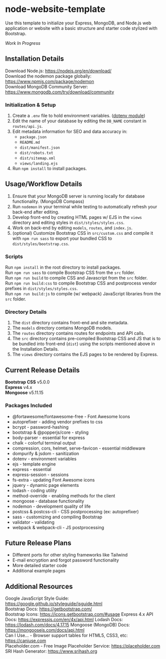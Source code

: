 # node-website-template
Use this template to initialize your Express, MongoDB, and Node.js web application or website with a basic structure and starter code stylized with Bootstrap.

*Work In Progress*

## Installation Details
Download Node.js: https://nodejs.org/en/download/  
Download the nodemon package globally: https://www.npmjs.com/package/nodemon  
Download MongoDB Community Server: https://www.mongodb.com/try/download/community

### Initialization & Setup
1. Create a `.env` file to hold environment variables. ([dotenv module](https://www.npmjs.com/package/dotenv))
2. Edit the name of your database by editing the `DB_NAME` constant in `routes/api.js`.
3. Edit metadata information for SEO and data accuracy in:
   * `package.json`
   * `README.md` 
   * `dist/manifest.json`
   * `dist/robots.txt`
   * `dist/sitemap.xml`
   * `views/landing.ejs`
4. Run `npm install` to install packages.

## Usage/Workflow Details
1. Ensure that your MongoDB server is running locally for database functionality. (MongoDB Compass)  
2. Run `nodemon` in your terminal while testing to automatically refresh your back-end after editing.  
3. Develop front-end by creating HTML pages w/ EJS in the `views` directory and editing styles in `dist/styles/styles.css`.
4. Work on back-end by editing `models`, `routes`, and `index.js`.
5. (optional) Customize Bootstrap CSS in `src/custom.css` and compile it with `npm run sass` to export your bundled CSS to `dist/styles/bootstrap.css`.

### Scripts
Run `npm install` in the root directory to install packages.  
Run `npm run sass` to compile Bootstrap CSS from the `src` folder.  
Run `npm run build` to compile CSS and Javascript from the `src` folder.  
Run `npm run build:css` to compile Bootstrap CSS and postprocess vendor prefixes in `dist/styles/styles.css`.  
Run `npm run build:js` to compile (w/ webpack) JavaScript libraries from the `src` folder.

### Directory Details
1. The `dist` directory contains front-end and site metadata.
2. The `models` directory contains MongoDB models.
3. The `routes` directory contains routes for endpoints and API calls.
4. The `src` directory contains pre-compiled Bootstrap CSS and JS that is to be bundled into front-end (`dist`) using the
   scripts mentioned above in the Installation Details.
5. The `views` directory contains the EJS pages to be rendered by Express.

## Current Release Details
**Bootstrap CSS** v5.0.0  
**Express** v4.x  
**Mongoose** v5.11.15  

### Packages Included
* @fortawesome/fontawesome-free - Font Awesome Icons
* autoprefixer - adding vendor prefixes to css
* bcrypt - password-hashing
* bootstrap & @popperjs/core - styling
* body-parser - essential for express
* chalk - colorful terminal output
* compression, cors, helmet, serve-favicon - essential middleware
* dompurify & jsdom - sanitization
* dotenv - environment variables
* ejs - template engine
* express - essential
* express-session - sessions
* fs-extra - updating Font Awesome icons
* jquery - dynamic page elements
* lodash - coding utility
* method-override - enabling methods for the client
* mongoose - database functionality
* nodemon - development quality of life
* postcss & postcss-cli - CSS postprocessing (ex: autoprefixer)
* sass - customizing and compiling Bootstrap
* validator - validating
* webpack & webpack-cli - JS postprocessing

## Future Release Plans
* Different ports for other styling frameworks like Tailwind
* E-mail encryption and forgot password functionality
* More detailed starter code
* Additional example pages

## Additional Resources
Google JavaScript Style Guide: https://google.github.io/styleguide/jsguide.html  
Bootstrap Docs: https://getbootstrap.com/  
Bootstrap Icons: https://icons.getbootstrap.com/#usage
Express 4.x API Docs: https://expressjs.com/en/4x/api.html
Lodash Docs: https://lodash.com/docs/4.17.15
Mongoose (MongoDB) Docs: https://mongoosejs.com/docs/api.html  
Can I Use... - Browser support tables for HTML5, CSS3, etc: https://caniuse.com  
Placeholder.com - Free Image Placeholder Service: https://placeholder.com  
SRI Hash Generator: https://www.srihash.org